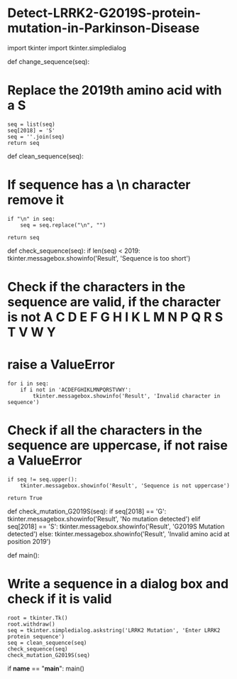 # Detect-LRRK2-G2019S-protein-mutation-in-Parkinson-Disease
import tkinter
import tkinter.simpledialog

def change_sequence(seq):
# Replace the 2019th amino acid with a S
    seq = list(seq)
    seq[2018] = 'S'
    seq = ''.join(seq)
    return seq

def clean_sequence(seq):
# If sequence has a \n character remove it
    if "\n" in seq:
        seq = seq.replace("\n", "")
    
    return seq

def check_sequence(seq):
    if len(seq) < 2019:
        tkinter.messagebox.showinfo('Result', 'Sequence is too short')
    
# Check if the characters in the sequence are valid, if the character is not A C D E F G H I K L M N P Q R S T V W Y
# raise a ValueError
    for i in seq:
        if i not in 'ACDEFGHIKLMNPQRSTVWY':
            tkinter.messagebox.showinfo('Result', 'Invalid character in sequence')
    
# Check if all the characters in the sequence are uppercase, if not raise a ValueError
    if seq != seq.upper():
        tkinter.messagebox.showinfo('Result', 'Sequence is not uppercase')
    
    return True

def check_mutation_G2019S(seq):
    if seq[2018] == 'G':
        tkinter.messagebox.showinfo('Result', 'No mutation detected')
    elif seq[2018] == 'S':
        tkinter.messagebox.showinfo('Result', 'G2019S Mutation detected')
    else:
        tkinter.messagebox.showinfo('Result', 'Invalid amino acid at position 2019')

def main():
# Write a sequence in a dialog box and check if it is valid
    root = tkinter.Tk()
    root.withdraw()
    seq = tkinter.simpledialog.askstring('LRRK2 Mutation', 'Enter LRRK2 protein sequence')
    seq = clean_sequence(seq)
    check_sequence(seq)
    check_mutation_G2019S(seq)

if __name__ == "__main__":
    main()
